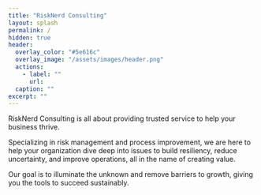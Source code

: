 ```yaml
---
title: "RiskNerd Consulting"
layout: splash
permalink: /
hidden: true
header:
  overlay_color: "#5e616c"
  overlay_image: "/assets/images/header.png"
  actions:
    - label: ""
      url: 
  caption: ""
excerpt: ""    
---
```


RiskNerd Consulting is all about providing trusted service to help your business thrive.

Specializing in risk management and process improvement, we are here to help your organization dive deep into issues to build resiliency, reduce uncertainty, and improve operations, all in the name of creating value.

Our goal is to illuminate the unknown and remove barriers to growth, giving you the tools to succeed sustainably.

